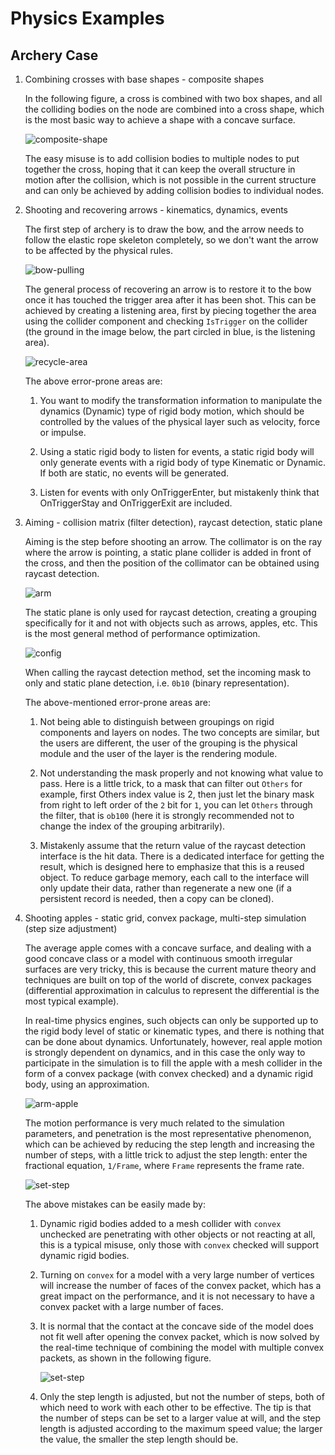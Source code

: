 # Physics Examples

## Archery Case

1. Combining crosses with base shapes - composite shapes

    In the following figure, a cross is combined with two box shapes, and all the colliding bodies on the node are combined into a cross shape, which is the most basic way to achieve a shape with a concave surface.

    ![composite-shape](example-img/composite-shape.jpg)

    The easy misuse is to add collision bodies to multiple nodes to put together the cross, hoping that it can keep the overall structure in motion after the collision, which is not possible in the current structure and can only be achieved by adding collision bodies to individual nodes.

2. Shooting and recovering arrows - kinematics, dynamics, events

    The first step of archery is to draw the bow, and the arrow needs to follow the elastic rope skeleton completely, so we don't want the arrow to be affected by the physical rules.

    ![bow-pulling](example-img/bow-pulling.gif)

    The general process of recovering an arrow is to restore it to the bow once it has touched the trigger area after it has been shot. This can be achieved by creating a listening area, first by piecing together the area using the collider component and checking `IsTrigger` on the collider (the ground in the image below, the part circled in blue, is the listening area).

    ![recycle-area](example-img/recycle-area.jpg)

    The above error-prone areas are:

    1. You want to modify the transformation information to manipulate the dynamics (Dynamic) type of rigid body motion, which should be controlled by the values of the physical layer such as velocity, force or impulse.

    2. Using a static rigid body to listen for events, a static rigid body will only generate events with a rigid body of type Kinematic or Dynamic. If both are static, no events will be generated.

    3. Listen for events with only OnTriggerEnter, but mistakenly think that OnTriggerStay and OnTriggerExit are included.

3. Aiming - collision matrix (filter detection), raycast detection, static plane

    Aiming is the step before shooting an arrow. The collimator is on the ray where the arrow is pointing, a static plane collider is added in front of the cross, and then the position of the collimator can be obtained using raycast detection.

    ![arm](example-img/arm.jpg)

    The static plane is only used for raycast detection, creating a grouping specifically for it and not with objects such as arrows, apples, etc. This is the most general method of performance optimization.

    ![config](example-img/config.jpg)

    When calling the raycast detection method, set the incoming mask to only and static plane detection, i.e. `0b10` (binary representation).

    The above-mentioned error-prone areas are:

    1. Not being able to distinguish between groupings on rigid components and layers on nodes. The two concepts are similar, but the users are different, the user of the grouping is the physical module and the user of the layer is the rendering module.

    2. Not understanding the mask properly and not knowing what value to pass. Here is a little trick, to a mask that can filter out `Others` for example, first Others index value is 2, then just let the binary mask from right to left order of the `2` bit for `1`, you can let `Others` through the filter, that is `ob100` (here it is strongly recommended not to change the index of the grouping arbitrarily).

    3. Mistakenly assume that the return value of the raycast detection interface is the hit data. There is a dedicated interface for getting the result, which is designed here to emphasize that this is a reused object. To reduce garbage memory, each call to the interface will only update their data, rather than regenerate a new one (if a persistent record is needed, then a copy can be cloned).

4. Shooting apples - static grid, convex package, multi-step simulation (step size adjustment)

    The average apple comes with a concave surface, and dealing with a good concave class or a model with continuous smooth irregular surfaces are very tricky, this is because the current mature theory and techniques are built on top of the world of discrete, convex packages (differential approximation in calculus to represent the differential is the most typical example).

    In real-time physics engines, such objects can only be supported up to the rigid body level of static or kinematic types, and there is nothing that can be done about dynamics. Unfortunately, however, real apple motion is strongly dependent on dynamics, and in this case the only way to participate in the simulation is to fill the apple with a mesh collider in the form of a convex package (with convex checked) and a dynamic rigid body, using an approximation.

    ![arm-apple](example-img/arm-apple.gif)

    The motion performance is very much related to the simulation parameters, and penetration is the most representative phenomenon, which can be achieved by reducing the step length and increasing the number of steps, with a little trick to adjust the step length: enter the fractional equation, `1/Frame`, where `Frame` represents the frame rate.

    ![set-step](example-img/set-step.gif)

    The above mistakes can be easily made by:

    1. Dynamic rigid bodies added to a mesh collider with `convex` unchecked are penetrating with other objects or not reacting at all, this is a typical misuse, only those with `convex` checked will support dynamic rigid bodies.

    2. Turning on `convex` for a model with a very large number of vertices will increase the number of faces of the convex packet, which has a great impact on the performance, and it is not necessary to have a convex packet with a large number of faces.

    3. It is normal that the contact at the concave side of the model does not fit well after opening the convex packet, which is now solved by the real-time technique of combining the model with multiple convex packets, as shown in the following figure.

        ![set-step](example-img/convex.jpg)

    4. Only the step length is adjusted, but not the number of steps, both of which need to work with each other to be effective. The tip is that the number of steps can be set to a larger value at will, and the step length is adjusted according to the maximum speed value; the larger the value, the smaller the step length should be.
